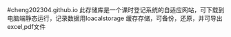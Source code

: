 #cheng202304.github.io
此存储库是一个课时登记系统的自适应网站，可下载到电脑端静态运行，记录数据用loacalstorage 缓存存储，可备份，还原，并可导出excel,pdf文件
